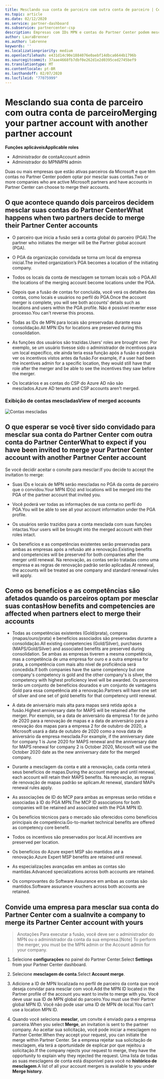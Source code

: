 ```yaml
---
title: Mesclando sua conta de parceiro com outra conta de parceiro | Centro de parceiros
ms.topic: article
ms.date: 02/12/2020
ms.service: partner-dashboard
ms.subservice: partnercenter-csp
description: Empresas com IDs MPN e contas do Partner Center podem mesclar suas contas.
author: LauraBrenner
ms.author: labrenne
keywords: ''
ms.localizationpriority: medium
ms.openlocfilehash: e431d14c90e1884076e0aebf14dbca6644b1796b
ms.sourcegitcommit: 37aae4668fb7dbf0e262d1e2d0395ced2745bef9
ms.translationtype: MT
ms.contentlocale: pt-BR
ms.lasthandoff: 02/07/2020
ms.locfileid: "77075999"
---
```

# <a name="merging-your-partner-account-with-another-partner-account"></a><span data-ttu-id="bea5c-103">Mesclando sua conta de parceiro com outra conta de parceiro</span><span class="sxs-lookup"><span data-stu-id="bea5c-103">Merging your partner account with another partner account</span></span>

<span data-ttu-id="bea5c-104">**Funções aplicáveis**</span><span class="sxs-lookup"><span data-stu-id="bea5c-104">**Applicable roles**</span></span>

- <span data-ttu-id="bea5c-105">Administrador de conta</span><span class="sxs-lookup"><span data-stu-id="bea5c-105">Account admin</span></span>
- <span data-ttu-id="bea5c-106">Administrador do MPN</span><span class="sxs-lookup"><span data-stu-id="bea5c-106">MPN admin</span></span>

<span data-ttu-id="bea5c-107">Duas ou mais empresas que estão ativas parceiros da Microsoft e que têm contas no Partner Center podem optar por mesclar suas contas.</span><span class="sxs-lookup"><span data-stu-id="bea5c-107">Two or more companies who are active Microsoft partners and have accounts in Partner Center can choose to merge their accounts.</span></span> 

## <a name="what-happens-when-two-partners-decide-to-merge-their-partner-center-accounts"></a><span data-ttu-id="bea5c-108">O que acontece quando dois parceiros decidem mesclar suas contas do Partner Center</span><span class="sxs-lookup"><span data-stu-id="bea5c-108">What happens when two partners decide to merge their Partner Center accounts</span></span>

- <span data-ttu-id="bea5c-109">O parceiro que inicia a fusão será a conta global do parceiro (PGA).</span><span class="sxs-lookup"><span data-stu-id="bea5c-109">The partner who initiates the merger will be the Partner global account (PGA).</span></span> 

- <span data-ttu-id="bea5c-110">O PGA da organização convidada se torna um local da empresa inicial.</span><span class="sxs-lookup"><span data-stu-id="bea5c-110">The invited organization’s PGA becomes a location of the initiating company.</span></span>  

- <span data-ttu-id="bea5c-111">Todos os locais da conta de mesclagem se tornam locais sob o PGA.</span><span class="sxs-lookup"><span data-stu-id="bea5c-111">All the locations of the merging account become locations under the PGA.</span></span> 

- <span data-ttu-id="bea5c-112">Depois que a fusão de contas for concluída, você verá os detalhes das contas, como locais e usuários no perfil do PGA.</span><span class="sxs-lookup"><span data-stu-id="bea5c-112">Once the account merger is complete, you will see both accounts' details such as locations and users within the PGA profile.</span></span> <span data-ttu-id="bea5c-113">Não é possível reverter esse processo.</span><span class="sxs-lookup"><span data-stu-id="bea5c-113">You can't reverse this process.</span></span> 

- <span data-ttu-id="bea5c-114">Todas as IDs de MPN para locais são preservadas durante essa consolidação.</span><span class="sxs-lookup"><span data-stu-id="bea5c-114">All MPN IDs for locations are preserved during this consolidation.</span></span> 

- <span data-ttu-id="bea5c-115">As funções dos usuários são trazidas.</span><span class="sxs-lookup"><span data-stu-id="bea5c-115">Users' roles are brought over.</span></span> <span data-ttu-id="bea5c-116">Por exemplo, se um usuário tivesse sido o administrador de incentivos para um local específico, ele ainda teria essa função após a fusão e poderá ver os incentivos vistos antes da fusão.</span><span class="sxs-lookup"><span data-stu-id="bea5c-116">For example, if a user had been the incentives admin for a specific location, they would still have that role after the merger and be able to see the incentives they saw before the merger.</span></span> 

- <span data-ttu-id="bea5c-117">Os locatários e as contas do CSP do Azure AD não são mesclados.</span><span class="sxs-lookup"><span data-stu-id="bea5c-117">Azure AD tenants and CSP accounts aren't merged.</span></span>

### <a name="view-of-merged-accounts"></a><span data-ttu-id="bea5c-118">Exibição de contas mescladas</span><span class="sxs-lookup"><span data-stu-id="bea5c-118">View of merged accounts</span></span>

![Contas mescladas](images/accountmerge1.png)

## <a name="what-to-expect-if-you-have-been-invited-to-merge-your-partner-center-account-with-another-partner-center-account"></a><span data-ttu-id="bea5c-120">O que esperar se você tiver sido convidado para mesclar sua conta do Partner Center com outra conta do Partner Center</span><span class="sxs-lookup"><span data-stu-id="bea5c-120">What to expect if you have been invited to merge your Partner Center account with another Partner Center account</span></span>

<span data-ttu-id="bea5c-121">Se você decidir aceitar o convite para mesclar:</span><span class="sxs-lookup"><span data-stu-id="bea5c-121">If you decide to accept the invitation to merge:</span></span>

- <span data-ttu-id="bea5c-122">Suas IDs e locais de MPN serão mescladas no PGA da conta de parceiro que o convidou.</span><span class="sxs-lookup"><span data-stu-id="bea5c-122">Your MPN ID(s) and locations will be merged into the PGA of the partner account that invited you.</span></span> 

- <span data-ttu-id="bea5c-123">Você poderá ver todas as informações de sua conta no perfil do PGA.</span><span class="sxs-lookup"><span data-stu-id="bea5c-123">You will be able to see all your account information under the PGA profile.</span></span>

- <span data-ttu-id="bea5c-124">Os usuários serão trazidos para a conta mesclada com suas funções intactas.</span><span class="sxs-lookup"><span data-stu-id="bea5c-124">Your users will be brought into the merged account with their roles intact.</span></span>

- <span data-ttu-id="bea5c-125">Os benefícios e as competências existentes serão preservadas para ambas as empresas após a refusão até a renovação.</span><span class="sxs-lookup"><span data-stu-id="bea5c-125">Existing benefits and competencies will be preserved for both companies after the merger until renewal.</span></span> <span data-ttu-id="bea5c-126">Na renovação, as contas serão tratadas como uma empresa e as regras de renovação padrão serão aplicadas.</span><span class="sxs-lookup"><span data-stu-id="bea5c-126">At renewal, the accounts will be treated as one company and standard renewal rules will apply.</span></span>  

## <a name="how-benefits-and-competencies-are-affected-when-partners-elect-to-merge-their-accounts"></a><span data-ttu-id="bea5c-127">Como os benefícios e as competências são afetados quando os parceiros optam por mesclar suas contas</span><span class="sxs-lookup"><span data-stu-id="bea5c-127">How benefits and competencies are affected when partners elect to merge their accounts</span></span>

- <span data-ttu-id="bea5c-128">Todas as competências existentes (Gold/prata), compras (mapas/ouro/prata) e benefícios associados são preservadas durante a consolidação.</span><span class="sxs-lookup"><span data-stu-id="bea5c-128">All existing competencies (Gold/Silver), purchases (MAPS/Gold/Silver) and associated benefits are preserved during consolidation.</span></span> <span data-ttu-id="bea5c-129">Se ambas as empresas tiverem a mesma competência, mas a competência de uma empresa for ouro e a outra empresa for prata, a competência com mais alto nível de proficiência será concedida.</span><span class="sxs-lookup"><span data-stu-id="bea5c-129">If both companies have the same competency but one company's competency is gold and the other company's is silver, the competency with highest proficiency level will be awarded.</span></span> <span data-ttu-id="bea5c-130">Os parceiros terão um conjunto de benefícios dourados e um conjunto de vantagens Gold para essa competência até a renovação.</span><span class="sxs-lookup"><span data-stu-id="bea5c-130">Partners will have one set of silver and one set of gold benefits for that competency until renewal.</span></span>

- <span data-ttu-id="bea5c-131">A data de aniversário mais alta para mapas será retida após a fusão.</span><span class="sxs-lookup"><span data-stu-id="bea5c-131">Highest anniversary date for MAPS will be retained after the merger.</span></span> <span data-ttu-id="bea5c-132">Por exemplo, se a data de aniversário da empresa 1 for de junho de 2020 para a renovação de mapas e a data de aniversário para a renovação dos mapas para a empresa 2 for de outubro de 2020, a Microsoft usará a data de outubro de 2020 como a nova data de aniversário da empresa mesclada.</span><span class="sxs-lookup"><span data-stu-id="bea5c-132">For example, if the anniversary date for company 1 is June 2020 for MAPS renewal and the anniversary date for MAPS renewal for company 2 is October 2020, Microsoft will use the October 2020 date as the new anniversary date for the merged company.</span></span>

- <span data-ttu-id="bea5c-133">Durante a mesclagem da conta e até a renovação, cada conta reterá seus benefícios de mapas.</span><span class="sxs-lookup"><span data-stu-id="bea5c-133">During the account merge and until renewal, each account will retain their MAPS benefits.</span></span> <span data-ttu-id="bea5c-134">Na renovação, as regras de renovação de mapas padrão se aplicam.</span><span class="sxs-lookup"><span data-stu-id="bea5c-134">At renewal, standard MAPs renewal rules apply.</span></span>  

- <span data-ttu-id="bea5c-135">As associações de ID do MCP para ambas as empresas serão retidas e associadas à ID do PGA MPN.</span><span class="sxs-lookup"><span data-stu-id="bea5c-135">The MCP ID associations for both companies will be retained and associated with the PGA MPN ID.</span></span>

- <span data-ttu-id="bea5c-136">Os benefícios técnicos para o mercado são oferecidos como benefícios principais de competência.</span><span class="sxs-lookup"><span data-stu-id="bea5c-136">Go-to-market technical benefits are offered as competency core benefit.</span></span>  

- <span data-ttu-id="bea5c-137">Todos os incentivos são preservados por local.</span><span class="sxs-lookup"><span data-stu-id="bea5c-137">All incentives are preserved per location.</span></span> 

- <span data-ttu-id="bea5c-138">Os benefícios do Azure expert MSP são mantidos até a renovação.</span><span class="sxs-lookup"><span data-stu-id="bea5c-138">Azure Expert MSP benefits are retained until renewal.</span></span> 

- <span data-ttu-id="bea5c-139">As especializações avançadas em ambas as contas são mantidas.</span><span class="sxs-lookup"><span data-stu-id="bea5c-139">Advanced specializations across both accounts are retained.</span></span> 

- <span data-ttu-id="bea5c-140">Os comprovantes do Software Assurance em ambas as contas são mantidos.</span><span class="sxs-lookup"><span data-stu-id="bea5c-140">Software assurance vouchers across both accounts are retained.</span></span>

## <a name="invite-a-company-to-merge-its-partner-center-account-with-yours"></a><span data-ttu-id="bea5c-141">Convide uma empresa para mesclar sua conta do Partner Center com a sua</span><span class="sxs-lookup"><span data-stu-id="bea5c-141">Invite a company to merge its Partner Center account with yours</span></span> 

><span data-ttu-id="bea5c-142">Anotações Para executar a fusão, você deve ser o administrador do MPN ou o administrador da conta da sua empresa.</span><span class="sxs-lookup"><span data-stu-id="bea5c-142">[Note] To perform the merger, you must be the MPN admin or the Account admin for your company.</span></span>

1. <span data-ttu-id="bea5c-143">Selecione **configurações** no painel do Partner Center.</span><span class="sxs-lookup"><span data-stu-id="bea5c-143">Select **Settings** from your Partner Center dashboard.</span></span>

2. <span data-ttu-id="bea5c-144">Selecione **mesclagem de conta**.</span><span class="sxs-lookup"><span data-stu-id="bea5c-144">Select **Account merge**.</span></span>

3. <span data-ttu-id="bea5c-145">Adicione a ID de MPN localizada no perfil de parceiro da conta que você deseja convidar para mesclar com você.</span><span class="sxs-lookup"><span data-stu-id="bea5c-145">Add the MPN ID located in the Partner profile of the account you want to invite to merge with you.</span></span> <span data-ttu-id="bea5c-146">Você deve usar sua ID de MPN global do parceiro.</span><span class="sxs-lookup"><span data-stu-id="bea5c-146">You must use their Partner global MPN ID.</span></span> <span data-ttu-id="bea5c-147">Você não pode usar uma ID de MPN de local.</span><span class="sxs-lookup"><span data-stu-id="bea5c-147">You can't use a location MPN ID.</span></span>

4. <span data-ttu-id="bea5c-148">Quando você seleciona **mesclar**, um convite é enviado para a empresa parceira.</span><span class="sxs-lookup"><span data-stu-id="bea5c-148">When you select **Merge**, an invitation is sent to the partner company.</span></span> <span data-ttu-id="bea5c-149">Ao aceitar sua solicitação, você pode iniciar a mesclagem no Partner Center.</span><span class="sxs-lookup"><span data-stu-id="bea5c-149">When they accept your request, you can initiate the merge within Partner Center.</span></span> <span data-ttu-id="bea5c-150">Se a empresa rejeitar sua solicitação de mesclagem, ela terá a oportunidade de explicar por que rejeitou a solicitação.</span><span class="sxs-lookup"><span data-stu-id="bea5c-150">If the company rejects your request to merge, they have the opportunity to explain why they rejected the request.</span></span> <span data-ttu-id="bea5c-151">Uma lista de todas as suas mesclagens de conta está disponível para você no **histórico de mesclagem**.</span><span class="sxs-lookup"><span data-stu-id="bea5c-151">A list of all your account mergers is available to you under **Merge history**.</span></span>




